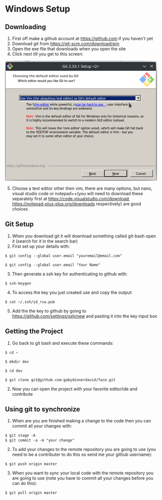 # Windows Setup

## Downloading

1. First off make a github account at <https://github.com> if you haven't yet
2. Download git from <https://git-scm.com/download/win>
3. Open the exe file that downloads when you open the site
4. Click next till you get to this screen:

![Git installer text editor choose screen](/static/choose_text_editor.png)

5. Choose a text editor other then vim, there are many options, but nano, visual studio code or notepad++(you will need to download these separately first at <https://code.visualstudio.com/download>, <https://notepad-plus-plus.org/downloads> respectively) are good choices

## Git Setup

1. When you download git it will download something called git-bash open it (search for it in the search bar)
2. First set up your details with:

```console
$ git config --global user.email "youremail@email.com"
```

```console
$ git config --global user.email "Your Name"
```

3. Then generate a ssh key for authenticating to github with:

```console
$ ssh-keygen
```

4. To access the key you just created use and copy the output:

```console
$ cat ~/.ssh/id_rsa.pub
```

5. Add the the key to github by going to <https://github.com/settings/ssh/new> and pasting it into the key input box

## Getting the Project

1. Go back to git bash and execute these commands:

```console
$ cd ~
```

```console
$ mkdir dev
```

```console
$ cd dev
```

```console
$ git clone git@github.com:gabydinnerdavid/face.git
```

2. Now you can open the project with your favorite editor/ide and contribute

## Using git to synchronize

1. When are you are finished making a change to the code then you can commit all your changes with:

```console
$ git stage -A
$ git commit -a -m "your change"
```

2. To add your changes to the remote repository you are going to use (you need to be a contributer to do this so send me your github username):

```console
$ git push origin master
```

3. When you want to sync your local code with the remote repository you are going to use (note you have to commit all your changes before you can do this):

```console
$ git pull origin master
```
